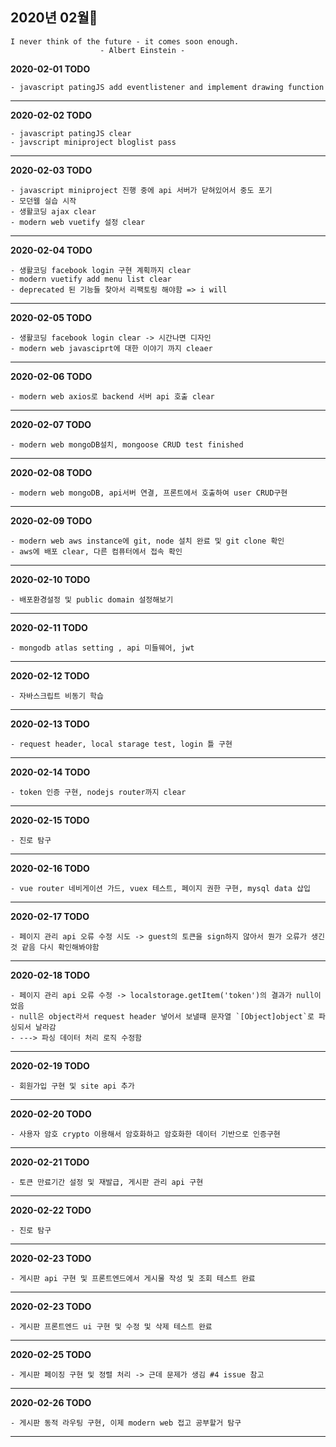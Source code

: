 ## 2020년 02월🥕

    I never think of the future - it comes soon enough.
                        - Albert Einstein -

**2020-02-01 TODO**

    - javascript patingJS add eventlistener and implement drawing function 


<hr>


**2020-02-02 TODO**

    - javascript patingJS clear
    - javscript miniproject bloglist pass


<hr>

**2020-02-03 TODO**

    - javascript miniproject 진행 중에 api 서버가 닫혀있어서 중도 포기
    - 모던웹 실습 시작
    - 생활코딩 ajax clear
    - modern web vuetify 설정 clear
<hr>

**2020-02-04 TODO**

    - 생활코딩 facebook login 구현 계획까지 clear
    - modern vuetify add menu list clear
    - deprecated 된 기능들 찾아서 리팩토링 해야함 => i will
    
<hr>


**2020-02-05 TODO**

    - 생활코딩 facebook login clear -> 시간나면 디자인
    - modern web javasciprt에 대한 이야기 까지 cleaer
    
<hr>

**2020-02-06 TODO**

    - modern web axios로 backend 서버 api 호출 clear
    
<hr>

**2020-02-07 TODO**

    - modern web mongoDB설치, mongoose CRUD test finished
    
<hr>

**2020-02-08 TODO**

    - modern web mongoDB, api서버 연결, 프론트에서 호출하여 user CRUD구현
    
<hr>

**2020-02-09 TODO**

    - modern web aws instance에 git, node 설치 완료 및 git clone 확인
    - aws에 배포 clear, 다른 컴퓨터에서 접속 확인
    
<hr>


**2020-02-10 TODO**

    - 배포환경설정 및 public domain 설정해보기
<hr>

**2020-02-11 TODO**

    - mongodb atlas setting , api 미들웨어, jwt 

<hr>


**2020-02-12 TODO**

    - 자바스크립트 비동기 학습

<hr>

**2020-02-13 TODO**

    - request header, local starage test, login 틀 구현

<hr>


**2020-02-14 TODO**

    - token 인증 구현, nodejs router까지 clear

<hr>


**2020-02-15 TODO**

    - 진로 탐구

<hr>

**2020-02-16 TODO**

    - vue router 네비게이션 가드, vuex 테스트, 페이지 권한 구현, mysql data 삽입

<hr>

**2020-02-17 TODO**

    - 페이지 관리 api 오류 수정 시도 -> guest의 토큰을 sign하지 않아서 뭔가 오류가 생긴 것 같음 다시 확인해봐야함

<hr>


**2020-02-18 TODO**

    - 페이지 관리 api 오류 수정 -> localstorage.getItem('token')의 결과가 null이었음
    - null은 object라서 request header 넣어서 보낼때 문자열 `[Object]object`로 파싱되서 날라감
    - ---> 파싱 데이터 처리 로직 수정함
<hr>


**2020-02-19 TODO**
    
    - 회원가입 구현 및 site api 추가
    
<hr>


**2020-02-20 TODO**
    
    - 사용자 암호 crypto 이용해서 암호화하고 암호화한 데이터 기반으로 인증구현
    
<hr>



**2020-02-21 TODO**
    
    - 토큰 만료기간 설정 및 재발급, 게시판 관리 api 구현
    
<hr>

**2020-02-22 TODO**
    
    - 진로 탐구
    
<hr>

**2020-02-23 TODO**
    
    - 게시판 api 구현 및 프론트엔드에서 게시물 작성 및 조회 테스트 완료
    
<hr>

**2020-02-23 TODO**
    
    - 게시판 프론트엔드 ui 구현 및 수정 및 삭제 테스트 완료
    
<hr>


**2020-02-25 TODO**
    
    - 게시판 페이징 구현 및 정렬 처리 -> 근데 문제가 생김 #4 issue 참고
    
<hr>


**2020-02-26 TODO**
    
    - 게시판 동적 라우팅 구현, 이제 modern web 접고 공부할거 탐구
    
<hr>

